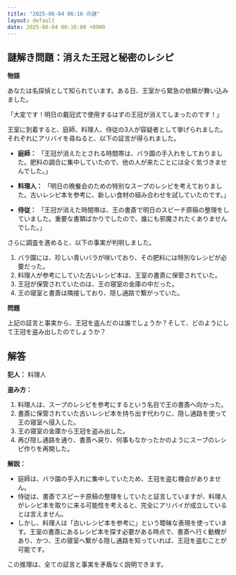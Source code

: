 ```yaml
---
title: "2025-06-04 06:16 の謎"
layout: default
date: 2025-06-04 06:16:00 +0900
---
```

## 謎解き問題：消えた王冠と秘密のレシピ

**物語**

あなたは名探偵として知られています。ある日、王室から緊急の依頼が舞い込みました。

「大変です！明日の戴冠式で使用するはずの王冠が消えてしまったのです！」

王室に到着すると、庭師、料理人、侍従の3人が容疑者として挙げられました。それぞれにアリバイを尋ねると、以下の証言が得られました。

*   **庭師：** 「王冠が消えたとされる時間帯は、バラ園の手入れをしておりました。肥料の調合に集中していたので、他の人が来たことには全く気づきませんでした。」

*   **料理人：** 「明日の晩餐会のための特別なスープのレシピを考えておりました。古いレシピ本を参考に、新しい食材の組み合わせを試していたのです。」

*   **侍従：** 「王冠が消えた時間帯は、王の書斎で明日のスピーチ原稿の整理をしていました。重要な書類ばかりでしたので、誰にも邪魔されたくありませんでした。」

さらに調査を進めると、以下の事実が判明しました。

1.  バラ園には、珍しい青いバラが咲いており、その肥料には特別なレシピが必要だった。
2.  料理人が参考にしていた古いレシピ本は、王室の書斎に保管されていた。
3.  王冠が保管されていたのは、王の寝室の金庫の中だった。
4.  王の寝室と書斎は隣接しており、隠し通路で繋がっていた。

**問題**

上記の証言と事実から、王冠を盗んだのは誰でしょうか？そして、どのようにして王冠を盗み出したのでしょうか？

## 解答

**犯人：** 料理人

**盗み方：**

1.  料理人は、スープのレシピを参考にするという名目で王の書斎へ向かった。
2.  書斎に保管されていた古いレシピ本を持ち出す代わりに、隠し通路を使って王の寝室へ侵入した。
3.  王の寝室の金庫から王冠を盗み出した。
4.  再び隠し通路を通り、書斎へ戻り、何事もなかったかのようにスープのレシピ作りを再開した。

**解説：**

*   庭師は、バラ園の手入れに集中していたため、王冠を盗む機会がありません。
*   侍従は、書斎でスピーチ原稿の整理をしていたと証言していますが、料理人がレシピ本を取りに来る可能性を考えると、完全にアリバイが成立しているとは言えません。
*   しかし、料理人は「古いレシピ本を参考に」という曖昧な表現を使っています。王室の書斎にあるレシピ本を探す必要がある時点で、書斎へ行く動機があり、かつ、王の寝室へ繋がる隠し通路を知っていれば、王冠を盗むことが可能です。

この推理は、全ての証言と事実を矛盾なく説明できます。
